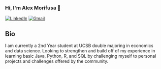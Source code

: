 ### Hi, I'm Alex Morifusa 👋
[![LinkedIn](https://img.shields.io/badge/LinkedIn-0077B5?style=for-the-badge&logo=linkedin&logoColor=white)](https://www.linkedin.com/in/alex-morifusa/)  [![Gmail](https://img.shields.io/badge/Gmail-D14836?style=for-the-badge&logo=gmail&logoColor=white)](mailto:amorifusa@gmail.com)

## Bio
I am currently a 2nd Year student at UCSB double majoring in economics and data science. Looking to strengthen and build off of my experience in learning basic Java, Python, R, and SQL by challenging myself to personal projects and challenges offered by the community. 
